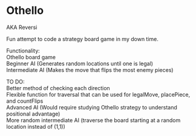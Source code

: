 # Othello
AKA Reversi

Fun attempt to code a strategy board game in my down time.

Functionality:  
Othello board game  
Beginner AI (Generates random locations until one is legal)  
Intermediate AI (Makes the move that flips the most enemy pieces)  

TO DO:  
Better method of checking each direction  
Flexible function for traversal that can be used for legalMove, placePiece, and countFlips  
Advanced AI (Would require studying Othello strategy to understand positional advantage)  
More random intermediate AI (traverse the board starting at a random location instead of (1,1))  
